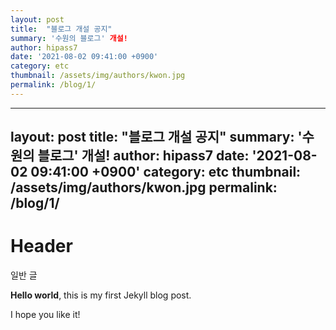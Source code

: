 ```yaml
---
layout: post
title:  "블로그 개설 공지"
summary: '수원의 블로그' 개설!
author: hipass7
date: '2021-08-02 09:41:00 +0900'
category: etc
thumbnail: /assets/img/authors/kwon.jpg
permalink: /blog/1/
---
```



---
layout: post
title:  "블로그 개설 공지"
summary: '수원의 블로그' 개설!
author: hipass7
date: '2021-08-02 09:41:00 +0900'
category: etc
thumbnail: /assets/img/authors/kwon.jpg
permalink: /blog/1/
---

# Header

일반 글

**Hello world**, this is my first Jekyll blog post.

I hope you like it!
